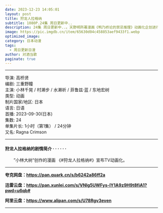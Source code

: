 ```yaml
---
date: 2023-12-23 14:05:01
layout: post
title: 狩龙人拉格纳
subtitle: 1080P.24集 周日更新中..
description: 24集 周日更新中..。天野明所著漫画《鸭乃桥论的禁忌推理》动画化企划进行中...
image: https://pic.imgdb.cn/item/65630d04c458853aef9433f1.webp
optimized_image: 
category: 日本动漫
tags:
  - 周日更新日漫
author: 对酒当歌
paginate: true
---
```


---

导演: 高桥贤  
编剧: 三重野瞳  
主演: 小林千晃 / 村濑步 / 水濑祈 / 菲鲁兹·蓝 / 东地宏树  
类型: 动画  
制片国家/地区: 日本  
语言: 日语  
首播: 2023-09-30(日本)  
集数: 24  
单集片长: 1小时（第1集） / 24分钟  
又名: Ragna Crimson  

---

#### 狩龙人拉格纳的剧情简介 · · · · · ·

　　”小林大树“创作的漫画 《#狩龙人拉格纳#》宣布TV动画化。

---

**夸克网盘：<https://pan.quark.cn/s/b6242a86ff2a>**

**迅雷云盘：<https://pan.xunlei.com/s/VNlg5UWFys-IY1A9z9H9t8fiA1?pwd=u6qb#>**

**阿里云盘：<https://www.alipan.com/s/U78Rgv3even>**

---
